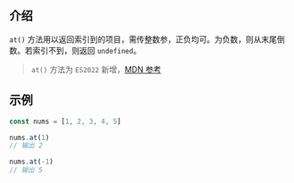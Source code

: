 ## 介绍

`at()` 方法用以返回索引到的项目，需传整数参，正负均可。为负数，则从末尾倒数。若索引不到，则返回 `undefined`。

> `at()` 方法为 `ES2022` 新增，[MDN 参考](https://developer.mozilla.org/zh-CN/docs/Web/JavaScript/Reference/Global_Objects/Array/at)

## 示例

``` js
const nums = [1, 2, 3, 4, 5]

nums.at(1)
// 输出 2

nums.at(-1)
// 输出 5

```

